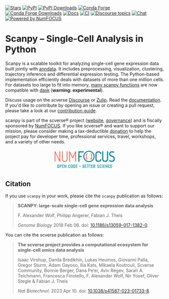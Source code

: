 [![Stars](https://img.shields.io/github/stars/scverse/scanpy?style=flat&logo=GitHub&color=yellow)](https://github.com/scverse/scanpy/stargazers)
[![PyPI](https://img.shields.io/pypi/v/scanpy)](https://pypi.org/project/scanpy)
[![PyPI Downloads](https://img.shields.io/pepy/dt/scanpy?logo=pypi)](https://pepy.tech/project/scanpy)
[![Conda Forge](https://img.shields.io/conda/vn/conda-forge/scanpy)
![Conda Forge Downloads](https://img.shields.io/conda/dn/conda-forge/scanpy?logo=condaforge)](https://anaconda.org/conda-forge/scanpy)
[![Docs](https://readthedocs.com/projects/icb-scanpy/badge/?version=latest)](https://scanpy.readthedocs.io)
[![CI](https://github.com/scverse/scanpy/actions/workflows/ci.yml/badge.svg)](https://github.com/scverse/scanpy/actions/workflows/ci.yml)
[![Discourse topics](https://img.shields.io/discourse/posts?color=yellow&logo=discourse&server=https%3A%2F%2Fdiscourse.scverse.org)](https://discourse.scverse.org/)
[![Chat](https://img.shields.io/badge/zulip-join_chat-%2367b08f.svg)](https://scverse.zulipchat.com)
[![Powered by NumFOCUS](https://img.shields.io/badge/powered%20by-NumFOCUS-orange.svg?style=flat&colorA=E1523D&colorB=007D8A)](https://numfocus.org/)

# Scanpy – Single-Cell Analysis in Python

Scanpy is a scalable toolkit for analyzing single-cell gene expression data built jointly with [anndata][].
It includes preprocessing, visualization, clustering, trajectory inference and differential expression testing.
The Python-based implementation efficiently deals with datasets of more than one million cells.
For datasets too large to fit into memory, [many scanpy functions][] are now compatible with [dask][] (**warning: experimental**).

Discuss usage on the scverse [Discourse][] or [Zulip][]. Read the [documentation][].
If you'd like to contribute by opening an issue or creating a pull request, please take a look at our [contribution guide][].

[anndata]: https://anndata.readthedocs.io
[dask]: https://docs.dask.org/en/stable/
[discourse]: https://discourse.scverse.org/
[documentation]: https://scanpy.readthedocs.io
[many scanpy functions]: https://github.com/scverse/scanpy/issues/2578
[zulip]: https://scverse.zulipchat.com/

[//]: # (numfocus-fiscal-sponsor-attribution)

scanpy is part of the scverse® project ([website](https://scverse.org), [governance](https://scverse.org/about/roles)) and is fiscally sponsored by [NumFOCUS](https://numfocus.org/).
If you like scverse® and want to support our mission, please consider making a tax-deductible [donation](https://numfocus.org/donate-to-scverse) to help the project pay for developer time, professional services, travel, workshops, and a variety of other needs.

<div align="center">
<a href="https://numfocus.org/project/scverse">
  <img
    src="https://raw.githubusercontent.com/numfocus/templates/master/images/numfocus-logo.png"
    width="200"
  >
</a>
</div>


## Citation

If you use `scanpy` in your work, please cite the `scanpy` publication as follows:

> **SCANPY: large-scale single-cell gene expression data analysis**
>
> F. Alexander Wolf, Philipp Angerer, Fabian J. Theis
>
> _Genome Biology_ 2018 Feb 06. doi: [10.1186/s13059-017-1382-0](https://doi.org/10.1186/s13059-017-1382-0).

You can cite the scverse publication as follows:

> **The scverse project provides a computational ecosystem for single-cell omics data analysis**
>
> Isaac Virshup, Danila Bredikhin, Lukas Heumos, Giovanni Palla, Gregor Sturm, Adam Gayoso, Ilia Kats, Mikaela Koutrouli, Scverse Community, Bonnie Berger, Dana Pe’er, Aviv Regev, Sarah A. Teichmann, Francesca Finotello, F. Alexander Wolf, Nir Yosef, Oliver Stegle & Fabian J. Theis
>
> _Nat Biotechnol._ 2023 Apr 10. doi: [10.1038/s41587-023-01733-8](https://doi.org/10.1038/s41587-023-01733-8).


[contribution guide]: CONTRIBUTING.md
